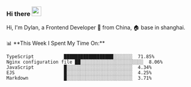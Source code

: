 ### Hi there <img src="https://media.giphy.com/media/hvRJCLFzcasrR4ia7z/giphy.gif" width="25px">

<!-- ![visitors](https://visitor-badge.glitch.me/badge?page_id=dislfyer.dislfyer) --!>

Hi, I'm Dylan, a Frontend Developer 🚀 from China, 🏠 base in shanghai.
<br/>
<br/>

📊 **This Week I Spent My Time On:**


<!--START_SECTION:waka-->

```text
TypeScript           ██████████████████░░░░░░░  71.85%
Nginx configuration file ██░░░░░░░░░░░░░░░░░░░░░░░  8.06%
JavaScript           █░░░░░░░░░░░░░░░░░░░░░░░░  4.34%
EJS                  █░░░░░░░░░░░░░░░░░░░░░░░░  4.25%
Markdown             █░░░░░░░░░░░░░░░░░░░░░░░░  3.71%
```

<!--END_SECTION:waka-->

<!--
**About Me:**
 -->
